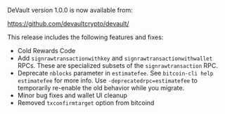 DeVault version 1.0.0 is now available from:

  <https://github.com/devaultcrypto/devault/>

This release includes the following features and fixes:
 - Cold Rewards Code
 - Add `signrawtransactionwithkey` and `signrawtransactionwithwallet` RPCs.
   These are specialized subsets of the `signrawtransaction` RPC.
 - Deprecate `nblocks` parameter in `estimatefee`.  See `bitcoin-cli help estimatefee` for more info. Use `-deprecatedrpc=estimatefee` to temporarily re-enable the old behavior while you migrate.
 - Minor bug fixes and wallet UI cleanup
 - Removed `txconfirmtarget` option from bitcoind
